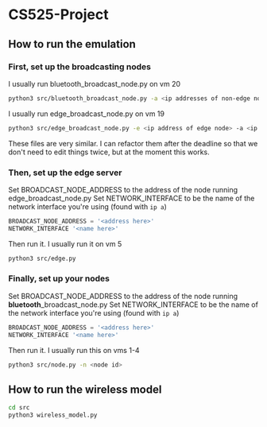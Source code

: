 # CS525-Project

## How to run the emulation
### First, set up the broadcasting nodes
I usually run bluetooth\_broadcast\_node.py on vm 20
```bash
python3 src/bluetooth_broadcast_node.py -a <ip addresses of non-edge non-broadcast nodes>
```
I usually run edge\_broadcast\_node.py on vm 19
```bash
python3 src/edge_broadcast_node.py -e <ip address of edge node> -a <ip addresses of non-edge non-broadcast nodes>
```
These files are very similar. I can refactor them after the deadline so that we don't need to edit things twice, but at the moment this works.

### Then, set up the edge server
Set BROADCAST\_NODE\_ADDRESS to the address of the node running edge\_broadcast\_node.py
Set NETWORK\_INTERFACE to be the name of the network interface you're using (found with `ip a`)
```python
BROADCAST_NODE_ADDRESS = '<address here>'
NETWORK_INTERFACE '<name here>'
```
Then run it. I usually run it on vm 5
```bash
python3 src/edge.py
```

### Finally, set up your nodes
Set BROADCAST\_NODE\_ADDRESS to the address of the node running **bluetooth**\_broadcast\_node.py
Set NETWORK\_INTERFACE to be the name of the network interface you're using (found with `ip a`)
```python
BROADCAST_NODE_ADDRESS = '<address here>'
NETWORK_INTERFACE '<name here>'
```
Then run it. I usually run this on vms 1-4
```bash
python3 src/node.py -n <node id>
```

## How to run the wireless model
```bash
cd src
python3 wireless_model.py
```
